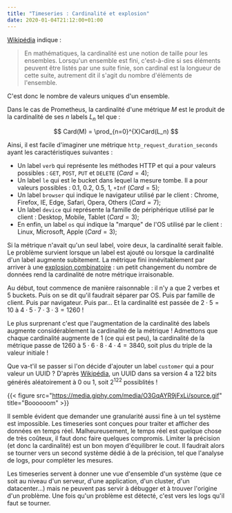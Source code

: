 ```yaml
---
title: "Timeseries : Cardinalité et explosion"
date: 2020-01-04T21:12:00+01:00
---
```



[Wikipédia](https://fr.wikipedia.org/wiki/Cardinalit%C3%A9_(math%C3%A9matiques)) indique :

> En mathématiques, la cardinalité est une notion de taille pour les ensembles. Lorsqu'un ensemble est fini, c'est-à-dire si ses éléments peuvent être listés par une suite finie, son cardinal est la longueur de cette suite, autrement dit il s'agit du nombre d'éléments de l'ensemble.

C'est donc le nombre de valeurs uniques d'un ensemble.

Dans le cas de Prometheus, la cardinalité d'une métrique $M$ est le produit de la cardinalité de ses $n$ labels $L_{n}$ tel que :

$$ Card(M) = \prod_{n=0}^{X}Card(L_n) $$

Ainsi, il est facile d'imaginer une métrique `http_request_duration_seconds` ayant les caractéristiques suivantes :

* Un label `verb` qui représente les méthodes HTTP et qui a pour valeurs possibles : `GET`, `POST`, `PUT` et `DELETE` ($Card = 4$);
* Un label `le` qui est le bucket dans lequel la mesure tombe. Il a pour valeurs possibles : 0.1, 0.2, 0.5, 1, `+Inf` ($Card = 5$);
* Un label `browser` qui indique le navigateur utilisé par le client : Chrome, Firefox, IE, Edge, Safari, Opera, Others ($Card = 7$);
* Un label `device` qui représente la famille de périphérique utilisé par le client : Desktop, Mobile, Tablet ($Card = 3$);
* En enfin, un label `os` qui indique la "marque" de l'OS utilisé par le client : Linux, Microsoft, Apple ($Card = 3$);

Si la métrique n'avait qu'un seul label, voire deux, la cardinalité serait faible. Le problème survient lorsque un label est ajouté ou lorsque la cardinalité d'un label augmente subitement. La métrique fini innévitablement par arriver à une [explosion combinatoire](https://fr.wikipedia.org/wiki/Explosion_combinatoire) : un petit changement du nombre de données rend la cardinalité de notre métrique irraisonable.

Au début, tout commence de manière raisonnable : il n'y a que 2 verbes et 5 buckets. Puis on se dit qu'il faudrait séparer par OS. Puis par famille de client. Puis par navigateur. Puis par... Et la cardinalité est passée de $2 \cdot 5 = 10$ à $4 \cdot 5 \cdot 7 \cdot 3 \cdot 3 = 1260$ !

Le plus surprenant c'est que l'augmentation de la cardinalité des labels augmente considérablement la cardinalité de la métrique ! Admettons que chaque cardinalité augmente de 1 (ce qui est peu), la cardinalité de la métrique passe de $1260$ à $5 \cdot 6 \cdot 8 \cdot 4 \cdot 4 = 3840$, soit plus du triple de la valeur initiale !

Que va-t'il se passer si l'on décide d'ajouter un label `customer` qui a pour valeur un UUID ? D'après [Wikipédia](https://en.wikipedia.org/wiki/Universally_unique_identifier#Version_4_(random)), un UUID dans sa version 4 a 122 bits générés aléatoirement à 0 ou 1, soit $2^{122}$ possiblités !

{{< figure src="https://media.giphy.com/media/O3GqAYR9jFxLi/source.gif" title="Boooooom" >}}

 
Il semble évident que demander une granularité aussi fine à un tel système est impossible. Les timeseries sont conçues pour traiter et afficher des données en temps réel. Malheureusement, le temps réel est quelque chose de très coûteux, il faut donc faire quelques compromis. Limiter la précision (et donc la cardinalité) est un bon moyen d'équilibrer le cout. Il faudrait alors se tourner vers un second système dédié à de la précision, tel que l'analyse de logs, pour compléter les mesures.

Les timeseries servent à donner une vue d'ensemble d'un système (que ce soit au niveau d'un serveur, d'une application, d'un cluster, d'un datacenter...) mais ne peuvent pas servir à débugger et à trouver l'origine d'un problème. Une fois qu'un problème est détecté, c'est vers les logs qu'il faut se tourner.